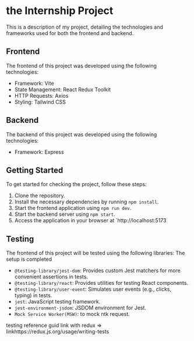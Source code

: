 # the Internship Project

This is a description of my project, detailing the technologies and frameworks used for both the frontend and backend.

## Frontend

The frontend of this project was developed using the following technologies:

- Framework: Vite
- State Management: React Redux Toolkit
- HTTP Requests: Axios
- Styling: Tailwind CSS

## Backend

The backend of this project was developed using the following technologies:

- Framework: Express


## Getting Started

To get started for checking the project, follow these steps:

1. Clone the repository.
2. Install the necessary dependencies by running `npm install`.
3. Start the frontend application using `npm run dev`.
4. Start the backend server using `npm start`.
5. Access the application in your browser at `http://localhost:5173



## Testing

The frontend of this project will be tested  using the following libraries:
The setup is completed

- `@testing-library/jest-dom`: Provides custom Jest matchers for more convenient assertions in tests.
- `@testing-library/react`: Provides utilities for testing React components.
- `@testing-library/user-event`: Simulates user events (e.g., clicks, typing) in tests.
- `jest`: JavaScript testing framework.
- `jest-environment-jsdom`: JSDOM environment for Jest.
- `Mock Service Worker(MSW)`: to mock ntk request.

testing reference guid link with redux => linkhttps://redux.js.org/usage/writing-tests
